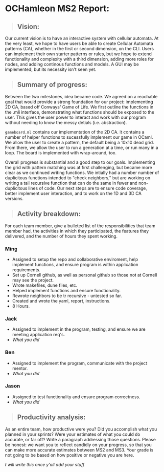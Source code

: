 # OCHamleon MS2 Report:
>## Vision:
Our current vision is to have an interactive system with cellular automata. At the very least, we hope to have users be able to create Cellular Automata patterns (CA), whether in the first or second dimension, on the CLI. Users can implement their own starter patterns or rules, but we hope to extend functionality and complexity with a third dimension, adding more roles for nodes, and adding continous functions and models. A GUI may be implemented, but its necessity isn't seen yet.

>## Summary of progress:
Between the two milestones, idea became code. We agreed on a reachable goal that would provide a strong foundation for our project: implementing 2D CA, based off Conways' Game of Life. We first outline the functions in the .mli interface, demonstrating what functions should be exposed to the user. This gives the user power to interact and work with our program without needing to know the messy detials (i.e. abstraction).

`gameboard.ml` contains our implementation of the 2D CA. It contains a number of helper functions to sucessfully implement our game in OCaml. We allow the user to create a pattern, the default being a 10x10 dead grid. From there, we allow the user to run a generation at a time, or run many in a loop. The board is implemented with wrap-around, too.

Overall progress is substantial and a good step to our goals. Implementing the grid with pattern matching was at first challenging, but became more clear as we continued writing functions. We intially had a number number of duplicitous functions intended to "check neighbors," but are working on writing a tail recursive function that can do the same in fewer and non-duplicitous lines of code. Our next steps are to ensure code coverage, better implement user interaction, and to work on the 1D and 3D CA versions.

>## Activity breakdown: 
For each team member, give a bulleted list of the responsibilities that team member had, the activities in which they participated, the features they delivered, and the number of hours they spent working.

### Ming
- Assigned to setup the repo and collaborative enviroment, help implement functions, and ensure program is within application requirements.
- Set up Cornell github, as well as personal github so those not at Cornell may see the project.
- Wrote makefiles, dune files, etc.
- Helped implement functions and ensure functionality.
- Rewrote neighbors to be tr recursive - untested so far.
- Created and wrote the yaml, report, instructions.
- 8 Hours.


### Jack
- Assigned to implement in the program, testing, and ensure we are meeting application req's.
- *What you did*

### Ben
- Assigned to implement the program, communicate with the project mentor.
- *What you did*

### Jason
- Assigned to test functionality and ensure program correctness.
- *What you did*

>## Productivity analysis: 

As an entire team, how productive were you? Did you accomplish what you planned in your sprints? Were your estimates of what you could do accurate, or far off? Write a paragraph addressing those questions. Please be honest: we want you to reflect candidly on your progress, so that you can make more accurate estimates between MS2 and MS3. Your grade is not going to be based on how positive or negative you are here.

*I will write this once y'all add your stuff*